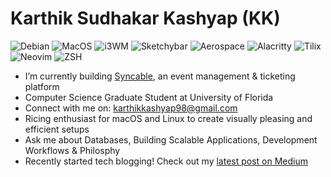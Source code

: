 # Karthik Sudhakar Kashyap (KK)
![Debian](https://img.shields.io/badge/Debian-D70A53?style=for-the-badge&logo=debian&logoColor=white)
![MacOS](https://img.shields.io/badge/MacOS-8e8e93.svg?style=for-the-badge&logo=apple&logoColor=white)
![i3WM](https://img.shields.io/badge/i3WM-2e3440?style=for-the-badge&logo=i3&logoColor=white)
![Sketchybar](https://img.shields.io/badge/Sketchybar-2c3e50?style=for-the-badge&logoColor=white)
![Aerospace](https://img.shields.io/badge/Aerospace-black?style=for-the-badge&logoColor=white)
![Alacritty](https://img.shields.io/badge/Alacritty-F46D01?style=for-the-badge&logo=alacritty&logoColor=white)
![Tilix](https://img.shields.io/badge/Tilix-222222?style=for-the-badge&logo=gnometerminal&logoColor=white)
![Neovim](https://img.shields.io/badge/neovim-%252357A143.svg?style=for-the-badge&logo=neovim&logoColor=white)
![ZSH](https://img.shields.io/badge/ZSH-4EAA25?style=for-the-badge&logo=gnubash&logoColor=white)

- I’m currently building [Syncable](https://app.syncable.in), an event management & ticketing platform
- Computer Science Graduate Student at University of Florida
- Connect with me on: karthikkashyap98@gmail.com
- Ricing enthusiast for macOS and Linux to create visually pleasing and efficient setups
- Ask me about Databases, Building Scalable Applications, Development Workflows & Philosphy
- Recently started tech blogging! Check out my [latest post on Medium](https://medium.com/@karthikkashyap_84962/mongodb-query-optimization-a-developers-guide-to-boosting-performance-3a0fd4c884c5)



<!--
**karthikkashyap98/karthikkashyap98** is a ✨ _special_ ✨ repository because its `README.md` (this file) appears on your GitHub profile.

Here are some ideas to get you started:

- 🔭 I’m currently working on ...
- 🌱 I’m currently learning ...
- 👯 I’m looking to collaborate on ...
- 🤔 I’m looking for help with ...
- 💬 Ask me about ...
- 📫 How to reach me: ...
- 😄 Pronouns: ...
- ⚡ Fun fact: ...
-->


